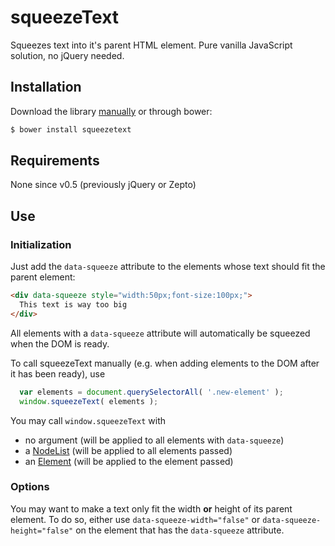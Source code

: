 squeezeText
======

Squeezes text into it's parent HTML element. Pure vanilla JavaScript solution, no jQuery needed.

## Installation

Download the library [manually](https://github.com/joinbox/squeezetext) or through bower: 

```bash
$ bower install squeezetext
```

## Requirements

None since v0.5 (previously jQuery or Zepto)

## Use

### Initialization

Just add the `data-squeeze` attribute to the elements whose text should fit the parent element: 

```html
<div data-squeeze style="width:50px;font-size:100px;">
  This text is way too big
</div>
```

All elements with a `data-squeeze` attribute will automatically be squeezed when the DOM is ready. 

To call squeezeText manually (e.g. when adding elements to the DOM after it has been ready), use

```javascript
  var elements = document.querySelectorAll( '.new-element' );
  window.squeezeText( elements );
```

You may call `window.squeezeText` with

- no argument (will be applied to all elements with `data-squeeze`)
- a [NodeList](https://developer.mozilla.org/en-US/docs/Web/API/NodeList) (will be applied to all elements passed)
- an [Element](https://developer.mozilla.org/en-US/docs/Web/API/element) (will be applied to the element passed)

### Options

You may want to make a text only fit the width **or** height of its parent element. To do so, either use `data-squeeze-width="false"` or `data-squeeze-height="false"` on the element that has the `data-squeeze` attribute.